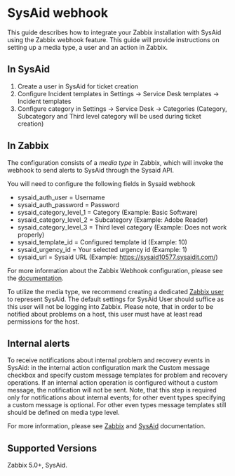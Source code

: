 
# SysAid webhook 

This guide describes how to integrate your Zabbix installation with SysAid using the Zabbix webhook feature. This guide will provide instructions on setting up a media type, a user and an action in Zabbix.

## In SysAid

1. Create a user in SysAid for ticket creation
2. Configure Incident templates in Settings -> Service Desk templates -> Incident templates
3. Configure category in Settings -> Service Desk -> Categories (Category, Subcategory and Third level category will be used during ticket creation)

## In Zabbix

The configuration consists of a _media type_ in Zabbix, which will invoke the webhook to send alerts to SysAid through the Sysaid API.

You will need to configure the following fields in Sysaid webhook

* sysaid_auth_user = Username
* sysaid_auth_password = Password 
* sysaid_category_level_1 = Category (Example: Basic Software)
* sysaid_category_level_2 = Subcategory (Example: Adobe Reader)
* sysaid_category_level_3 = Third level category (Example: Does not work properly)
* sysaid_template_id = Configured template id (Example: 10)
* sysaid_urgency_id = Your selected urgency id (Example: 1)
* sysaid_url = Sysaid URL (Example: https://sysaid10577.sysaidit.com/)



For more information about the Zabbix Webhook configuration, please see the [documentation](https://www.zabbix.com/documentation/current/manual/config/notifications/media/webhook).

To utilize the media type, we recommend creating a dedicated [Zabbix user](https://www.zabbix.com/documentation/current/manual/web_interface/frontend_sections/administration/users) to represent SysAid. The default settings for SysAid User should suffice as this user will not be logging into Zabbix. Please note, that in order to be notified about problems on a host, this user must have at least read permissions for the host.  

## Internal alerts
To receive notifications about internal problem and recovery events in SysAid: in the internal action configuration mark the Custom message checkbox and specify custom message templates for problem and recovery operations. 
If an internal action operation is configured without a custom message, the notification will not be sent. 
Note, that this step is required only for notifications about internal events; for other event types specifying a custom message is optional. For other even types message templates still should be defined on media type level.

For more information, please see [Zabbix](https://www.zabbix.com/documentation/current/manual/config/notifications) and [SysAid](http://cdn1.SysAid.com/SysAidUserManual.pdf) documentation.

## Supported Versions

Zabbix 5.0+, SysAid.
